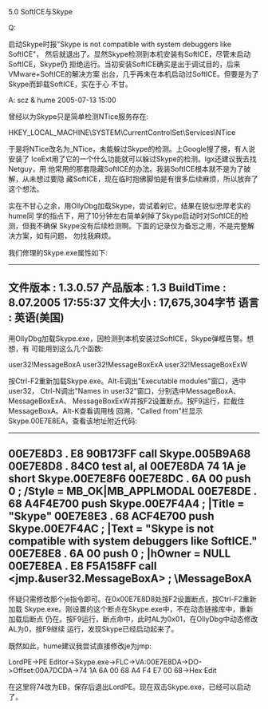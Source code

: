5.0 SoftICE与Skype

Q:

启动Skype时报"Skype is not compatible with system debuggers like SoftICE"，
然后就退出了。显然Skype检测到本机安装有SoftICE，尽管未启动SoftICE，Skype仍
拒绝运行。当初安装SoftICE确实是出于调试目的，后来VMware+SoftICE的解决方案
出台，几乎再未在本机启动过SoftICE。但要是为了Skype而卸载SoftICE，实在于心
不甘。

A: scz & hume 2005-07-13 15:00

曾经以为Skype只是简单检测NTice服务存在:

HKEY_LOCAL_MACHINE\SYSTEM\CurrentControlSet\Services\NTice

于是将NTice改名为_NTice，未能躲过Skype的检测。上Google搜了搜，有人说安装了
IceExt用了它的一个什么功能就可以躲过Skype的检测。lgx还建议我去找Netguy，用
他常用的那套隐藏SoftICE的办法。我装SoftICE根本就不是为了破解，从未想过要隐
藏SoftICE，现在临时抱佛脚怕是有很多后续麻烦，所以放弃了这个想法。

实在不甘心之余，用OllyDbg加载Skype，尝试着剁它。结果在貌似忠厚老实的hume同
学的指点下，用了10分钟左右简单剁掉了Skype启动时对SoftICE的检测，但我不确保
Skype没有后续检测啊。下面的记录仅为备忘之用，不是完整解决方案，如有问题，
勿找我麻烦。

我们修理的Skype.exe属性如下:

--------------------------------------------------------------------------
文件版本    : 1.3.0.57
产品版本    : 1.3
BuildTime   : 8.07.2005 17:55:37
文件大小    : 17,675,304字节
语言        : 英语(美国)
--------------------------------------------------------------------------

用OllyDbg加载Skype.exe，因检测到本机安装过SoftICE，Skype弹框告警。想想，有
可能用到这么几个函数:

user32!MessageBoxA
user32!MessageBoxExA
user32!MessageBoxExW

按Ctrl-F2重新加载Skype.exe。Alt-E调出"Executable modules"窗口，选中user32，
Ctrl-N调出"Names in user32"窗口，分别选中MessageBoxA、MessageBoxExA、
MessageBoxExW并按F2设置断点。按F9运行，拦截住MessageBoxA。Alt-K查看调用栈
回溯，"Called from"栏显示Skype.00E7E8EA，查看该地址附近代码:

--------------------------------------------------------------------------
00E7E8D3    .  E8 90B173FF            call Skype.005B9A68
00E7E8D8    .  84C0                   test al, al
00E7E8DA       74 1A                  je short Skype.00E7E8F6
00E7E8DC    .  6A 00                  push 0                                   ; /Style = MB_OK|MB_APPLMODAL
00E7E8DE    .  68 A4F4E700            push Skype.00E7F4A4                      ; |Title = "Skype"
00E7E8E3    .  68 ACF4E700            push Skype.00E7F4AC                      ; |Text = "Skype is not compatible with system debuggers like SoftICE."
00E7E8E8    .  6A 00                  push 0                                   ; |hOwner = NULL
00E7E8EA    .  E8 F5A158FF            call <jmp.&user32.MessageBoxA>           ; \MessageBoxA
--------------------------------------------------------------------------

怀疑只需修改那个je指令即可。在0x00E7E8D8处按F2设置断点，按Ctrl-F2重新加载
Skype.exe。刚设置的这个断点在Skype.exe中，不在动态链接库中，重新加载后断点
仍在。按F9运行，断点命中，此时AL为0x01，在OllyDbg中动态修改AL为0，按F9继续
运行，发现Skype已经启动起来了。

既然如此，hume建议我尝试直接修改je为jmp:

LordPE->PE Editor->Skype.exe->FLC->VA:00E7E8DA->DO->Offset:00A7DCDA->74 1A 6A 00 68 A4 F4 E7 00 68->Hex Edit

在这里将74改为EB，保存后退出LordPE。现在双击Skype.exe，已经可以启动了。
